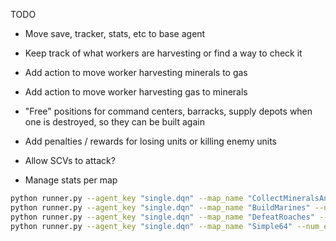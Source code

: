 TODO

- Move save, tracker, stats, etc to base agent

- Keep track of what workers are harvesting or find a way to check it
- Add action to move worker harvesting minerals to gas
- Add action to move worker harvesting gas to minerals
- "Free" positions for command centers, barracks, supply depots when one is destroyed, so they can be built again
- Add penalties / rewards for losing units or killing enemy units
- Allow SCVs to attack?
- Manage stats per map



```bash
python runner.py --agent_key "single.dqn" --map_name "CollectMineralsAndGas" --num_episodes 20 --model_id single_drl| tee CollectMineralsAndGas.log
python runner.py --agent_key "single.dqn" --map_name "BuildMarines" --num_episodes 20 --model_id single_drl| tee BuildMarines.log
python runner.py --agent_key "single.dqn" --map_name "DefeatRoaches" --num_episodes 20 --model_id single_drl| tee DefeatRoaches.log
python runner.py --agent_key "single.dqn" --map_name "Simple64" --num_episodes 20 --model_id single_drl| tee Simple64.log
```